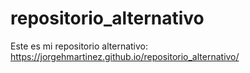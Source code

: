 # repositorio_alternativo
Este es mi repositorio alternativo: https://jorgehmartinez.github.io/repositorio_alternativo/
